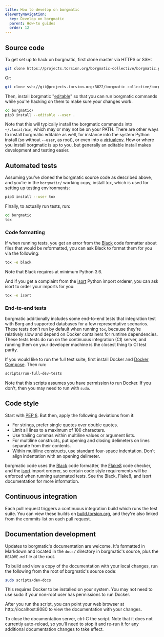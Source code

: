 ```yaml
---
title: How to develop on borgmatic
eleventyNavigation:
  key: Develop on borgmatic
  parent: How-to guides
  order: 12
---
```

## Source code

To get set up to hack on borgmatic, first clone master via HTTPS or SSH:

```bash
git clone https://projects.torsion.org/borgmatic-collective/borgmatic.git
```

Or:

```bash
git clone ssh://git@projects.torsion.org:3022/borgmatic-collective/borgmatic.git
```

Then, install borgmatic
"[editable](https://pip.pypa.io/en/stable/reference/pip_install/#editable-installs)"
so that you can run borgmatic commands while you're hacking on them to
make sure your changes work.

```bash
cd borgmatic/
pip3 install --editable --user .
```

Note that this will typically install the borgmatic commands into
`~/.local/bin`, which may or may not be on your PATH. There are other ways to
install borgmatic editable as well, for instance into the system Python
install (so without `--user`, as root), or even into a
[virtualenv](https://virtualenv.pypa.io/en/stable/). How or where you install
borgmatic is up to you, but generally an editable install makes development
and testing easier.


## Automated tests

Assuming you've cloned the borgmatic source code as described above, and
you're in the `borgmatic/` working copy, install tox, which is used for
setting up testing environments:

```bash
pip3 install --user tox
```

Finally, to actually run tests, run:

```bash
cd borgmatic
tox
```

### Code formatting

If when running tests, you get an error from the
[Black](https://black.readthedocs.io/en/stable/) code formatter about files
that would be reformatted, you can ask Black to format them for you via the
following:

```bash
tox -e black
```

Note that Black requires at minimum Python 3.6.

And if you get a complaint from the
[isort](https://github.com/timothycrosley/isort) Python import orderer, you
can ask isort to order your imports for you:

```bash
tox -e isort
```

### End-to-end tests

borgmatic additionally includes some end-to-end tests that integration test
with Borg and supported databases for a few representative scenarios. These
tests don't run by default when running `tox`, because they're relatively slow
and depend on Docker containers for runtime dependencies. These tests tests do
run on the continuous integration (CI) server, and running them on your
developer machine is the closest thing to CI test parity.

If you would like to run the full test suite, first install Docker and [Docker
Compose](https://docs.docker.com/compose/install/). Then run:

```bash
scripts/run-full-dev-tests
```

Note that this scripts assumes you have permission to run Docker. If you
don't, then you may need to run with `sudo`.

## Code style

Start with [PEP 8](https://www.python.org/dev/peps/pep-0008/). But then, apply
the following deviations from it:

 * For strings, prefer single quotes over double quotes.
 * Limit all lines to a maximum of 100 characters.
 * Use trailing commas within multiline values or argument lists.
 * For multiline constructs, put opening and closing delimeters on lines
   separate from their contents.
 * Within multiline constructs, use standard four-space indentation. Don't align
   indentation with an opening delimeter.

borgmatic code uses the [Black](https://black.readthedocs.io/en/stable/) code
formatter, the [Flake8](http://flake8.pycqa.org/en/latest/) code checker, and
the [isort](https://github.com/timothycrosley/isort) import orderer, so
certain code style requirements will be enforced when running automated tests.
See the Black, Flake8, and isort documentation for more information.

## Continuous integration

Each pull request triggers a continuous integration build which runs the test
suite. You can view these builds on
[build.torsion.org](https://build.torsion.org/witten/borgmatic), and they're
also linked from the commits list on each pull request.

## Documentation development

Updates to borgmatic's documentation are welcome. It's formatted in Markdown
and located in the `docs/` directory in borgmatic's source, plus the
`README.md` file at the root.

To build and view a copy of the documentation with your local changes, run the
following from the root of borgmatic's source code:

```bash
sudo scripts/dev-docs
```

This requires Docker to be installed on your system. You may not need to use
sudo if your non-root user has permissions to run Docker.

After you run the script, you can point your web browser at
http://localhost:8080 to view the documentation with your changes.

To close the documentation server, ctrl-C the script. Note that it does not
currently auto-reload, so you'll need to stop it and re-run it for any
additional documentation changes to take effect.
